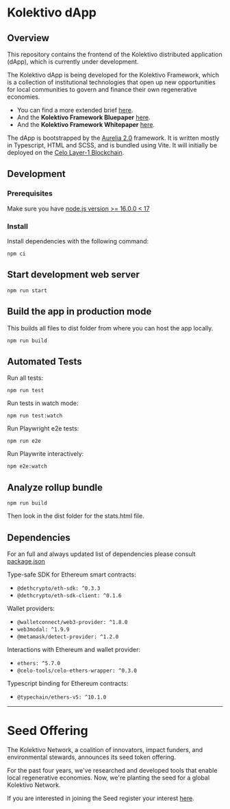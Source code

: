 # Kolektivo dApp

## Overview


This repository contains the frontend of the Kolektivo distributed application (dApp), which is currently under development. 

The Kolektivo dApp is being developed for the Kolektivo Framework, which is a collection of institutional technologies that open up new opportunities for local communities to govern and finance their own regenerative economies.

- You can find a more extended brief [here](https://github.com/Kolektivo?view_as=public).
- And the **Kolektivo Framework Bluepaper** [here](https://assets.website-files.com/5fcaa3a6fcb269f7778d1f87/6319a99a8861af08a497e3a9_Kolektivo%20Bluepaper.pdf).
- And the **Kolektivo Framework Whitepaper** [here](https://github.com/Curve-Labs/Kolektivo/blob/main/The%20Kolektivo%20Framework%20Whitepaper%20v.3.pdf).

The dApp is bootstrapped by the [Aurelia 2.0](https://github.com/aurelia/new) framework.  It is written mostly in Typescript, HTML and SCSS, and is bundled using Vite.  It will initially be deployed on the [Celo Layer-1 Blockchain](https://celo.org/).

## Development

### Prerequisites

Make sure you have [node.js version >= 16.0.0 < 17](https://nodejs.org/en/)

### Install

Install dependencies with the following command:

`npm ci`

## **Start development web server**

`npm run start`

## ****Build the app in production mode****

This builds all files to dist folder from where you can host the app locally. 

`npm run build`

## Automated Tests

Run all tests:

`npm run test`

Run tests in watch mode:

`npm run test:watch`

Run Playwright e2e tests:

`npm run e2e`

Run Playwrite interactively:

`npm e2e:watch`

## Analyze rollup bundle

`npm run build`

Then look in the dist folder for the stats.html file.

## Dependencies

For an full and always updated list of dependencies please consult [package.json](https://github.com/Kolektivo/kolektivo-dapp/blob/development/package.json)

Type-safe SDK for Ethereum smart contracts:

- `@dethcrypto/eth-sdk: ^0.3.3`
- `@dethcrypto/eth-sdk-client: ^0.1.6`

Wallet providers:

- `@walletconnect/web3-provider: ^1.8.0`
- `web3modal: ^1.9.9`
- `@metamask/detect-provider: ^1.2.0`

Interactions with Ethereum and wallet provider:

- `ethers: ^5.7.0`
- `@celo-tools/celo-ethers-wrapper: ^0.3.0`

Typescript binding for Ethereum contracts:

- `@typechain/ethers-v5: ^10.1.0`


---


# **Seed Offering**

The Kolektivo Network, a coalition of innovators, impact funders, and environmental stewards, announces its seed token offering. 

For the past four years, we've researched and developed tools that enable local regenerative economies. Now, we're planting the seed for a global Kolektivo Network.

If you are interested in joining the Seed register your interest [here](https://kolektivo.typeform.com/kolektivoseed).